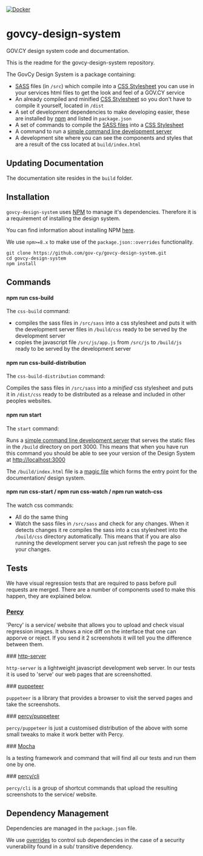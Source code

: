 [![Docker](https://github.com/gov-cy/govcy-design-system/actions/workflows/main.yml/badge.svg)](https://github.com/gov-cy/govcy-design-system/actions/workflows/main.yml)

# govcy-design-system
GOV.CY design system code and documentation.

This is the readme for the govcy-design-system repository.

The GovCy Design System is a package containing:
* [SASS](https://sass-lang.com/) files (in `/src`) which compile into a [CSS Stylesheet](https://www.w3schools.com/css/css_howto.asp) you can use in your services html files to get the look and feel of a GOV.CY service
* An already compiled and minified [CSS Stylesheet](https://www.w3schools.com/css/css_howto.asp) so you don't have to compile it yourself, located in `/dist`
* A set of development dependencies to make developing easier, these are installed by [npm](https://www.npmjs.com/) and listed in `package.json`
* A set of commands to compile the [SASS files](https://sass-lang.com/) into a [CSS Stylesheet](https://www.w3schools.com/css/css_howto.asp)
* A command to run a [simple command line development server](https://github.com/http-party/http-server)
* A development site where you can see the components and styles that are a result of the css located at `build/index.html`

## Updating Documentation

The documentation site resides in the `build` folder.

## Installation

`govcy-design-system` uses [NPM](https://www.npmjs.com) to manage it's dependencies. Therefore it is a requirement of installing the design system.

You can find information about installing NPM [here](https://docs.npmjs.com/downloading-and-installing-node-js-and-npm).

We use `npm>=8.x` to make use of the `package.json::overrides` functionality.

```
git clone https://github.com/gov-cy/govcy-design-system.git
cd govcy-design-system
npm install
```

## Commands

#### npm run css-build

The `css-build` command:

* compiles the sass files in `/src/sass` into a css stylesheet and puts it with the development server files in `/build/css` ready to be served by the development server
* copies the javascript file `/src/js/app.js` from `/src/js` to `/build/js` ready to be served by the development server

#### npm run css-build-distribution

The `css-build-distribution` command:

Compiles the sass files in `/src/sass` into a _minified_ css stylesheet and puts it in `/dist/css` ready to be distributed as a release and included in other peoples websites.


#### npm run start

The `start` command:

Runs a [simple command line development server](https://github.com/http-party/http-server) that serves the static files in the `/build` directory on port 3000. This means that when you have run this command you should be able to see your version of the Design System at [http://localhost:3000](http://localhost:3000)

The `/build/index.html` file is a [magic file](https://github.com/http-party/http-server#magic-files) which forms the entry point for the documentation/ design system.

#### npm run css-start / npm run css-watch / npm run watch-css

The watch css commands:

* All do the same thing
* Watch the sass files in `/src/sass` and check for any changes. When it detects changes it re compiles the sass into a css stylesheet into the `/build/css` directory automatically. This means that if you are also running the development server you can just refresh the page to see your changes.

## Tests

We have visual regression tests that are required to pass before pull requests are merged. There are a number of components used to make this happen, they are explained below.

### [Percy](https://percy.io/)

'Percy' is a service/ website that allows you to upload and check visual regression images. It shows a nice diff on the interface that one can apporve or reject. If you send it 2 screenshots it will tell you the difference between them.

### [http-server](https://www.npmjs.com/package/http-server)

`http-server` is a lightweight javascript development web server. In our tests it is used to 'serve' our web pages that are screenshotted.

### [puppeteer](https://github.com/puppeteer/puppeteer)

`puppeteer` is a library that provides a browser to visit the served pages and take the screenshots.

### [percy/puppeteer](https://docs.percy.io/docs/puppeteer)

`percy/puppeteer` is just a customised distribution of the above with some small tweaks to make it work better with Percy.

### [Mocha](https://mochajs.org/#the-test-directory)

Is a testing framework and command that will find all our tests and run them one by one.

### [percy/cli](https://github.com/percy/cli)

`percy/cli` is a group of shortcut commands that upload the resulting screenshots to the service/ website.

## Dependency Management

Dependencies are managed in the `package.json` file.

We use [overrides](https://docs.npmjs.com/cli/v8/configuring-npm/package-json#overrides) to control sub dependencies in the case of a security vunerability found in a sub/ transitive dependency.